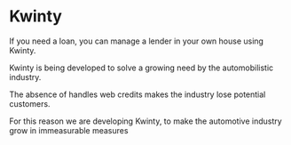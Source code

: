 # Kwinty

If you need a loan, you can manage a lender in your own house using Kwinty.

Kwinty is being developed to solve a growing need by the automobilistic industry.

The absence of handles web credits makes the industry lose potential customers.

For this reason we are developing Kwinty, to make the automotive industry grow in immeasurable measures